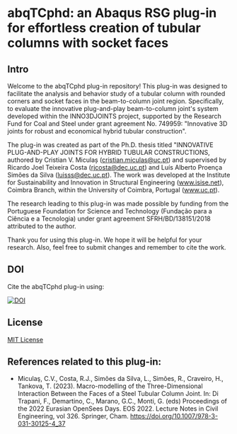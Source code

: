 # abqTCphd: an Abaqus RSG plug-in for effortless creation of tubular columns with socket faces

## Intro
Welcome to the abqTCphd plug-in repository! This plug-in was designed to facilitate the analysis and behavior study of a tubular column with rounded corners and socket faces in the beam-to-column joint region. Specifically, to evaluate the innovative plug-and-play beam-to-column joint's system developed within the INNO3DJOINTS project, supported by the Research Fund for Coal and Steel under grant agreement No. 749959: "Innovative 3D joints for robust and economical hybrid tubular construction". 

The plug-in was created as part of the Ph.D. thesis titled "INNOVATIVE PLUG-AND-PLAY JOINTS FOR HYBRID TUBULAR CONSTRUCTIONS, authored by Cristian V. Miculaș (cristian.miculas@uc.pt) and supervised by Ricardo Joel Teixeira Costa (rjcosta@dec.uc.pt) and Luís Alberto Proença Simões da Silva (luisss@dec.uc.pt). The work was developed at the Institute for Sustainability and Innovation in Structural Engineering (www.isise.net), Coimbra Branch, within the University of Coimbra, Portugal (www.uc.pt).

The research leading to this plug-in was made possible by funding from the Portuguese Foundation for Science and Technology (Fundação para a Ciência e a Tecnologia) under grant agreement SFRH/BD/138151/2018 attributed to the author.

Thank you for using this plug-in. We hope it will be helpful for your research. Also, feel free to submit changes and remember to cite the work.

## DOI
Cite the abqTCphd plug-in using:

[![DOI](https://zenodo.org/badge/614094828.svg)](https://zenodo.org/badge/latestdoi/614094828)

## License
[MIT License](LICENSE)

## References related to this plug-in:
- Miculaş, C.V., Costa, R.J., Simões da Silva, L., Simões, R., Craveiro, H., Tankova, T. (2023). Macro-modelling of the Three-Dimensional Interaction Between the Faces of a Steel Tubular Column Joint. In: Di Trapani, F., Demartino, C., Marano, G.C., Monti, G. (eds) Proceedings of the 2022 Eurasian OpenSees Days. EOS 2022. Lecture Notes in Civil Engineering, vol 326. Springer, Cham. https://doi.org/10.1007/978-3-031-30125-4_37
